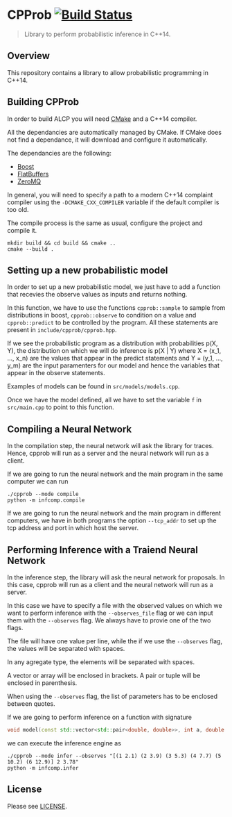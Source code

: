 # CPProb [![Build Status](https://travis-ci.com/Lezcano/CPProb.svg?token=p9LTU5yGsuwiT6ypq45J&branch=master)](https://travis-ci.com/Lezcano/CPProb)

> Library to perform probabilistic inference in C++14.

## Overview

This repository contains a library to allow probabilistic programming in C++14.

## Building CPProb
In order to build ALCP you will need [CMake][] and a C++14 compiler.

All the dependancies are automatically managed by CMake. If CMake does not find
a dependance, it will download and configure it automatically.

The dependancies are the following:
  * [Boost]
  * [FlatBuffers]
  * [ZeroMQ]

In general, you will need to specify a path to a modern C++14 complaint
compiler using the `-DCMAKE_CXX_COMPILER` variable if the default compiler
is too old.


The compile process is the same as usual, configure the project and compile
it.
```shell
mkdir build && cd build && cmake ..
cmake --build .
```

## Setting up a new probabilistic model
In order to set up a new probabilistic model, we just have to add a function that
recevies the observe values as inputs and returns nothing.

In this function, we have to use the functions `cpprob::sample` to sample from
distributions in boost, `cpprob::observe` to condition on a value and `cpprob::predict`
to be controlled by the program. All these statements are present in `include/cpprob/cpprob.hpp`.

If we see the probabilistic program as a distribution with probabilities p(X, Y), the 
distribution on which we will do inference is p(X | Y) where X = (x_1, ..., x_n) are the
values that appear in the predict statements and Y = (y_1, ..., y_m) are the input paramenters
for our model and hence the variables that appear in the observe statements.

Examples of models can be found in `src/models/models.cpp`.

Once we have the model defined, all we have to set the variable `f` in `src/main.cpp` 
to point to this function. 

## Compiling a Neural Network
In the compilation step, the neural network will ask the library for traces. Hence, cpprob
will run as a server and the neural network will run as a client.

If we are going to run the neural network and the main program in the same computer
we can run

```shell
./cpprob --mode compile
python -m infcomp.compile
```

If we are going to run the neural network and the main program in different computers, we have in
both programs the option `--tcp_addr` to set up the tcp address and port in which host the server.

## Performing Inference with a Traiend Neural Network
In the inference step, the library will ask the neural network for proposals.
In this case, cpprob will run as a client and the neural network will run as a server.

In this case we have to specify a file with the observed values on which we want to perform
inference with the `--observes_file` flag or we can input them with the `--observes` flag.
We always have to provie one of the two flags.

The file will have one value per line, while the if we use the `--observes` flag, the values will
be separated with spaces.

In any agregate type, the elements will be separated with spaces.

A vector or array will be enclosed in brackets. A pair or tuple will be enclosed in parenthesis.

When using the `--observes` flag, the list of parameters has to be enclosed between quotes.

If we are going to perform inference on a function with signature
```C++
void model(const std::vector<std::pair<double, double>>, int a, double b);
```
we can execute the inference engine as
```shell
./cpprob --mode infer --observes "[(1 2.1) (2 3.9) (3 5.3) (4 7.7) (5 10.2) (6 12.9)] 2 3.78"
python -m infcomp.infer
```
## License
Please see [LICENSE](LICENSE).

<!-- Links -->
[CMake]: http://www.cmake.org
[Boost]: http://www.boost.org/
[FlatBuffers]: https://google.github.io/flatbuffers/
[ZeroMQ]: http://zeromq.org/

